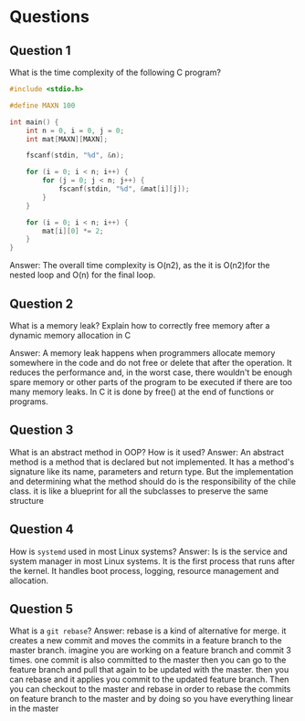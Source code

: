 # Questions

## Question 1

What is the time complexity of the following C program?

```c
#include <stdio.h>

#define MAXN 100

int main() {
    int n = 0, i = 0, j = 0;
    int mat[MAXN][MAXN];

    fscanf(stdin, "%d", &n);

    for (i = 0; i < n; i++) {
        for (j = 0; j < n; j++) {
            fscanf(stdin, "%d", &mat[i][j]);
        }
    }

    for (i = 0; i < n; i++) {
        mat[i][0] *= 2;
    }
}
```
Answer:
The overall time complexity is O(n2), as the it is O(n2)for the nested loop and O(n) for the final loop.

## Question 2

What is a memory leak? Explain how to correctly free memory after a dynamic
memory allocation in C

Answer:
A memory leak happens when programmers allocate memory somewhere in the code and do not free or delete that after the operation. It reduces the performance and, in the worst case, there wouldn't be enough spare memory or other parts of the program to be executed if there are too many memory leaks. In C it is done by free() at the end of functions or programs.

## Question 3

What is an abstract method in OOP? How is it used?
Answer:
An abstract method is a method that is declared but not implemented. It has a method's signature like its name, parameters and return type. But the implementation and determining what the method should do is the responsibility of the chile class. it is like a blueprint for all the subclasses to preserve the same structure

## Question 4

How is `systemd` used in most Linux systems?
Answer:
Is is the service and system manager in most Linux systems. It is the first process that runs after the kernel.
It handles boot process, logging, resource management and allocation. 

## Question 5

What is a `git rebase`?
Answer:
rebase is a kind of alternative for merge. it creates a new commit and moves the commits in a feature branch to the master branch. imagine you are working on a feature branch and commit 3 times. one commit is also committed to the master then you can go to the feature branch and pull that again to be updated with the master. then you can rebase and it applies you commit to the updated feature branch. Then you can checkout to the master and rebase in order to rebase the commits on feature branch to the master and by doing so you have everything linear in the master
